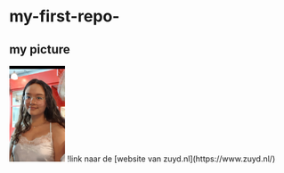 # my-first-repo-
## my picture
<img src="img/me.jpg" width="100" alt="a picture of me"/>
!link naar de [website van zuyd.nl](https://www.zuyd.nl/)
